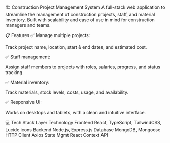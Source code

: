 🏗️ Construction Project Management System
A full-stack web application to streamline the management of construction projects, staff, and material inventory.
Built with scalability and ease of use in mind for construction managers and teams.

📋 Features
✅ Manage multiple projects:

Track project name, location, start & end dates, and estimated cost.

✅ Staff management:

Assign staff members to projects with roles, salaries, progress, and status tracking.

✅ Material inventory:

Track materials, stock levels, costs, usage, and availability.

✅ Responsive UI:

Works on desktops and tablets, with a clean and intuitive interface.

💻 Tech Stack
Layer	Technology
Frontend	React, TypeScript, TailwindCSS, Lucide icons
Backend	Node.js, Express.js
Database	MongoDB, Mongoose
HTTP Client	Axios
State Mgmt	React Context API
